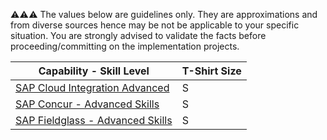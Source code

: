 :warning::warning::warning:  The values below are guidelines only. They are approximations and from diverse sources hence may be not be applicable to your specific situation. You are strongly advised to validate the facts before proceeding/committing on the implementation projects.

Capability - Skill Level | T-Shirt Size
--- | ---
[SAP Cloud Integration Advanced](/Application_Skill_Level_Definition.md#cloud-integration---advanced-skills) | S
[SAP Concur - Advanced Skills](/Application_Skill_Level_Definition.md#sap-concur---advanced-skills) | S
[SAP Fieldglass - Advanced Skills](/Application_Skill_Level_Definition.md#sap-fieldglass---advanced-skills) | S
